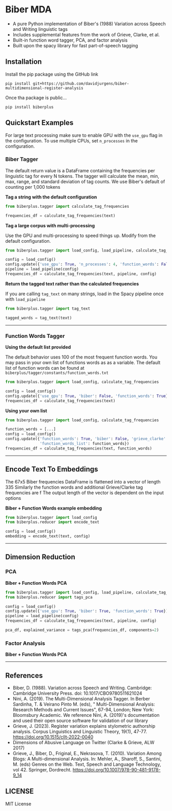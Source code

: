 # Biber MDA

- A pure Python implementation of Biber\'s (1988) Variation across Speech and Writing linguistic tags
- Includes supplemental features from the work of Grieve, Clarke, et al.
- Built-in function word tagger, PCA, and factor analysis
- Built upon the spacy library for fast part-of-speech tagging

## Installation

Install the pip package using the GitHub link

```pip install git+https://github.com/davidjurgens/biber-multidimensional-register-analysis```

Once tha package is public...

```pip install biberplus```

## Quickstart Examples

For large text processing make sure to enable GPU with the `use_gpu` flag in the configuration. To use multiple
CPUs, set `n_processes` in the configuration.

### Biber Tagger

The default return value is a DataFrame containing the frequencies per linguistic tag for every N tokens.
The tagger will calculate the mean, min, max, range, and standard deviation of tag counts. We use Biber's default of
counting per 1,000 tokens

**Tag a string with the default configuration**

```python
from biberplus.tagger import calculate_tag_frequencies

frequencies_df = calculate_tag_frequencies(text)
```

**Tag a large corpus with multi-processing**

Use the GPU and multi-processing to speed things up. Modify from the default configuration.

```python
from biberplus.tagger import load_config, load_pipeline, calculate_tag_frequencies

config = load_config()
config.update({'use_gpu': True, 'n_processes': 4, 'function_words': False})
pipeline = load_pipeline(config)
frequencies_df = calculate_tag_frequencies(text, pipeline, config)
```

**Return the tagged text rather than the calculated frequencies**

If you are calling `tag_text` on many strings, load in the Spacy pipeline once with `load_pipeline`

```python
from biberplus.tagger import tag_text

tagged_words = tag_text(text)
```

---

### Function Words Tagger

**Using the default list provided**

The default behavior uses 100 of the most frequent function words. You may pass in your own list of functions words as
as a variable. The default list of function words can be found at `biberplus/tagger/constants/function_words.txt`

```python
from biberplus.tagger import load_config, calculate_tag_frequencies

config = load_config()
config.update({'use_gpu': True, 'biber': False, 'function_words': True})
frequencies_df = calculate_tag_frequencies(text)
```

**Using your own list**

```python
from biberplus.tagger import load_config, calculate_tag_frequencies

function_words = [...]
config = load_config()
config.update({'function_words': True, 'biber': False, 'grieve_clarke': False,
               'function_words_list': function_words})
frequencies_df = calculate_tag_frequencies(text, function_words)
```

---

## Encode Text To Embeddings

The 67x5 Biber frequencies DataFrame is flattened into a vector of length 335
Similarly the function words and additional Grieve/Clarke tag frequencies are f
The output length of the vector is dependent on the input options

**Biber + Function Words example embedding**

```python
from biberplus.tagger import load_config
from biberplus.reducer import encode_text

config = load_config()
embedding = encode_text(text, config)
```

---

## Dimension Reduction

### PCA

**Biber + Function Words PCA**

```python
from biberplus.tagger import load_config, load_pipeline, calculate_tag_frequencies
from biberplus.reducer import tags_pca

config = load_config()
config.update({'use_gpu': True, 'biber': True, 'function_words': True})
pipeline = load_pipeline(config)
frequencies_df = calculate_tag_frequencies(text, pipeline, config)

pca_df, explained_variance = tags_pca(frequencies_df, components=2)
```

### Factor Analysis

**Biber + Function Words PCA**


---

## References

- Biber, D. (1988). Variation across Speech and Writing. Cambridge: Cambridge University Press. doi:
  10.1017/CBO9780511621024
- Nini, A. (2019). The Multi-Dimensional Analysis Tagger. In Berber Sardinha, T. & Veirano Pinto M. (eds), "
  Multi-Dimensional Analysis: Research Methods and Current Issues", 67-94, London; New York: Bloomsbury
  Academic. 
  We reference Nini, A. (2019)'s documentation and used their open source software for validation of our library
- Grieve, J. (2023). Register variation explains stylometric authorship analysis. Corpus Linguistics and Linguistic
  Theory, 19(1), 47-77. https://doi.org/10.1515/cllt-2022-0040
- Dimensions of Abusive Language on Twitter (Clarke & Grieve, ALW 2017)
- Grieve, J., Biber, D., Friginal, E., Nekrasova, T. (2010). Variation Among Blogs: A Multi-dimensional Analysis. In:
  Mehler, A., Sharoff, S., Santini, M. (eds) Genres on the Web. Text, Speech and Language Technology, vol 42. Springer,
  Dordrecht. https://doi.org/10.1007/978-90-481-9178-9_14

## LICENSE

MIT License